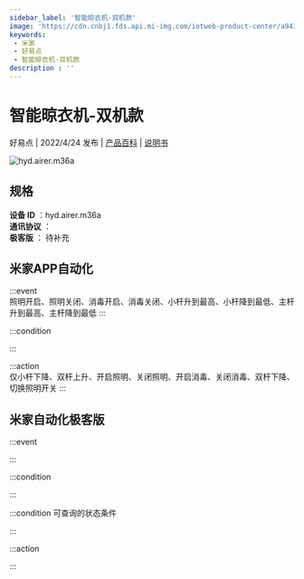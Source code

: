 ```yaml
---
sidebar_label: '智能晾衣机-双机款'
image: 'https://cdn.cnbj1.fds.api.mi-img.com/iotweb-product-center/a94319a34705d8c36e87528c41ffbc87_1641435828926.png?GalaxyAccessKeyId=AKVGLQWBOVIRQ3XLEW&Expires=9223372036854775807&Signature=wiOVht1iCIG7MLqndxVYI+1g+Ko='
keywords: 
 - 米家
 - 好易点
 - 智能晾衣机-双机款
description : ''
---
```

# 智能晾衣机-双机款

好易点 | 2022/4/24 发布 | [产品百科](https://home.mi.com/webapp/content/baike/product/index.html?model=hyd.airer.m36a/) | [说明书](https://home.mi.com/views/introduction.html?model=hyd.airer.m36a&region=cn)

![hyd.airer.m36a](https://cdn.cnbj1.fds.api.mi-img.com/iotweb-product-center/a94319a34705d8c36e87528c41ffbc87_1641435828926.png?GalaxyAccessKeyId=AKVGLQWBOVIRQ3XLEW&Expires=9223372036854775807&Signature=wiOVht1iCIG7MLqndxVYI+1g+Ko=)

## 规格  
> 
**设备 ID** ：hyd.airer.m36a  
**通讯协议** ：  
**极客版**  ： 待补充 


## 米家APP自动化  

:::event  
照明开启、照明关闭、消毒开启、消毒关闭、小杆升到最高、小杆降到最低、主杆升到最高、主杆降到最低
:::

:::condition  

:::

:::action   
仅小杆下降、双杆上升、开启照明、关闭照明、开启消毒、关闭消毒、双杆下降、切换照明开关
:::

## 米家自动化极客版  

:::event  

:::

:::condition  

:::

:::condition 可查询的状态条件  

:::

:::action  

:::

        
